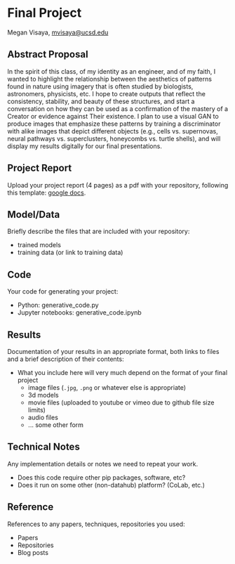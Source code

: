# Final Project

Megan Visaya, mvisaya@ucsd.edu

## Abstract Proposal

In the spirit of this class, of my identity as an engineer, and of my faith, I wanted to highlight the relationship between the 
aesthetics of patterns found in nature using imagery that is often studied by biologists, astronomers, physicists, etc. 
I hope to create outputs that reflect the consistency, stability, and beauty of these structures, and start a conversation on how they 
can be used as a confirmation of the mastery of a Creator or evidence against Their existence. I plan to use a visual GAN to
produce images that emphasize these patterns by training a discriminator with alike images that depict different objects (e.g., cells 
vs. supernovas, neural pathways vs. superclusters, honeycombs vs. turtle shells), and will display my results digitally for our final 
presentations.

## Project Report

Upload your project report (4 pages) as a pdf with your repository, following this template: [google docs](https://docs.google.com/document/d/133H59WZBmH6MlAgFSskFLMQITeIC5d9b2iuzsOfa4E8/edit?usp=sharing).

## Model/Data

Briefly describe the files that are included with your repository:
- trained models
- training data (or link to training data)

## Code

Your code for generating your project:
- Python: generative_code.py
- Jupyter notebooks: generative_code.ipynb

## Results

Documentation of your results in an appropriate format, both links to files and a brief description of their contents:
- What you include here will very much depend on the format of your final project
  - image files (`.jpg`, `.png` or whatever else is appropriate)
  - 3d models
  - movie files (uploaded to youtube or vimeo due to github file size limits)
  - audio files
  - ... some other form

## Technical Notes

Any implementation details or notes we need to repeat your work. 
- Does this code require other pip packages, software, etc?
- Does it run on some other (non-datahub) platform? (CoLab, etc.)

## Reference

References to any papers, techniques, repositories you used:
- Papers
- Repositories
- Blog posts
